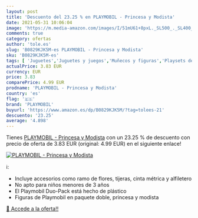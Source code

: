 ```yaml
---
layout: post
title: 'Descuento del 23.25 % en PLAYMOBIL - Princesa y Modista'
date: 2021-05-31 10:06:04
image: 'https://m.media-amazon.com/images/I/51mU61+8pxL._SL500_._SL400_.jpg'
comments: true
category: ofertas
author: 'tole.es'
slug: 'B0829KJK5M-es PLAYMOBIL - Princesa y Modista'
sku: 'B0829KJK5M-es'
tags: [ 'Juguetes','Juguetes y juegos','Muñecos y figuras','Playsets de figuras de juguete para niños','playmobil', ]
actualPrice: 3.83 EUR
currency: EUR
price: 3.83
comparePrice: 4.99 EUR
prodname: 'PLAYMOBIL - Princesa y Modista'
country: 'es'
flag: '🇪🇸'
brand: 'PLAYMOBIL'
buyurl: 'https://www.amazon.es/dp/B0829KJK5M/?tag=tolees-21'
descuento: '23.25'
average: '4.898'
---
```


Tienes [PLAYMOBIL - Princesa y Modista](https://www.amazon.es/dp/B0829KJK5M/?tag=tolees-21) con un 23.25 % de descuento con precio de oferta de 3.83 EUR (original: 4.99 EUR) en el siguiente enlace!

[![PLAYMOBIL - Princesa y Modista](https://m.media-amazon.com/images/I/51mU61+8pxL._SL500_._SL400_.jpg)](https://www.amazon.es/dp/B0829KJK5M/?tag=tolees-21)

ℹ️:

- Incluye accesorios como ramo de flores, tijeras, cinta métrica y alfiletero
- No apto para niños menores de 3 años
- El Playmobil Duo-Pack está hecho de plástico
- Figuras de Playmobil en paquete doble, princesa y modista

[🛒 Accede a la oferta!!](https://www.amazon.es/dp/B0829KJK5M/?tag=tolees-21)
